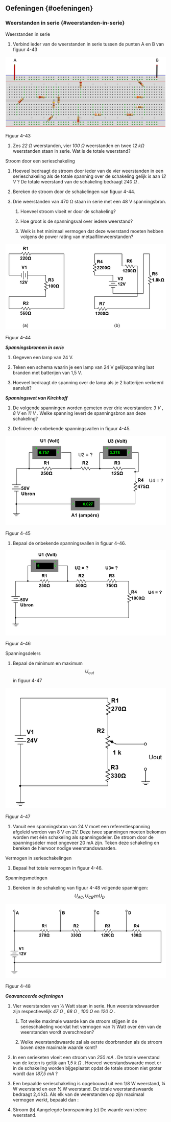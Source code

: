 ## Oefeningen {#oefeningen}

### Weerstanden in serie {#weerstanden-in-serie}

Weerstanden in serie

1.  Verbind ieder van de weerstanden in serie tussen de punten A en B van figuur 4-43

![](/assets/afbeelding_11359.png)

Figuur 4-43

1.  Zes _22_ _Ω_ weerstanden, vier _100_ _Ω_ weerstanden en twee _12 kΩ_ weerstanden staan in serie. Wat is de totale weerstand?

Stroom door een serieschakeling

1.  Hoeveel bedraagt de stroom door ieder van de vier weerstanden in een serieschakeling als de totale spanning over de schakeling gelijk is aan _12 V_ ? De totale weerstand van de schakeling bedraagt _240_ _Ω_ .

2.  Bereken de stroom door de schakelingen van figuur 4-44.

3.  Drie weerstanden van 470 Ω staan in serie met een 48 V spanningsbron.

    1.  Hoeveel stroom vloeit er door de schakeling?

    2.  Hoe groot is de spanningsval over iedere weerstand?

    3.  Welk is het minimaal vermogen dat deze weerstand moeten hebben volgens de power rating van metaalfilmweerstanden?

![](/assets/afbeelding_11363.png)

Figuur 4-44

**_Spanningsbronnen in serie_**

1.  Gegeven een lamp van 24 V.

1.  Teken een schema waarin je een lamp van 24 V gelijkspanning laat branden met batterijen van 1,5 V.

2.  Hoeveel bedraagt de spanning over de lamp als je 2 batterijen verkeerd aansluit?

**_Spanningswet van Kirchhoff_**

1.  De volgende spanningen worden gemeten over drie weerstanden: _3 V_ , _8 V_ en _11 V_ . Welke spanning levert de spanningsbron aan deze schakeling?

2.  Definieer de onbekende spanningsvallen in figuur 4-45.

![](/assets/afbeelding_11368.png)

Figuur 4-45

1.  Bepaal de onbekende spanningsvallen in figuur 4-46.

![](/assets/afbeelding_11369.png)

Figuur 4-46

Spanningsdelers

1.  Bepaal de minimum en maximum $$ {U}_{out}$$ in figuur 4-47

![](/assets/afbeelding_11371.png)

Figuur 4-47

1.  Vanuit een spanningsbron van 24 V moet een referentiespanning afgeleid worden van 8 V en 2V. Deze twee spanningen moeten bekomen worden met één schakeling als spanningsdeler. De stroom door de spanningsdeler moet ongeveer 20 mA zijn. Teken deze schakeling en bereken de hiervoor nodige weerstandswaarden.

Vermogen in serieschakelingen

1.  Bepaal het totale vermogen in figuur 4-46.

Spanningsmetingen

1.  Bereken in de schakeling van figuur 4-48 volgende spanningen: $$ {U}_{AC}, {U}_{CB} en {U}_{D} $$

![](/assets/afbeelding_11372.png)  

Figuur 4-48

**_Geavanceerde oefeningen_**

1.  Vier weerstanden van ½ Watt staan in serie. Hun weerstandswaarden zijn respectievelijk _47_ _Ω_ , _68_ _Ω_ , _100_ _Ω_ en _120_ _Ω_ .

    1.  Tot welke maximale waarde kan de stroom stijgen in de serieschakeling voordat het vermogen van ½ Watt over één van de weerstanden wordt overschreden?

    2.  Welke weerstandswaarde zal als eerste doorbranden als de stroom boven deze maximale waarde komt?

2.  In een serieketen vloeit een stroom van _250 mA_ . De totale weerstand van de keten is gelijk aan _1,5 k_ _Ω_ . Hoeveel weerstandswaarde moet er in de schakeling worden bijgeplaatst opdat de totale stroom niet groter wordt dan _187,5 mA_ ?

3.  Een bepaalde serieschakeling is opgebouwd uit een 1/8 W weerstand, ¼ W weerstand en een ½ W weerstand. De totale weerstandswaarde bedraagt 2,4 kΩ. Als elk van de weerstanden op zijn maximaal vermogen werkt, bepaald dan :

1.  Stroom (b) Aangelegde bronspanning (c) De waarde van iedere weerstand.